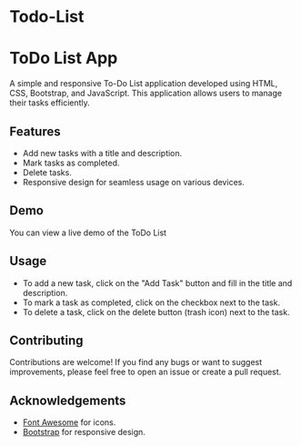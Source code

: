 ﻿# Todo-List

 # ToDo List App

A simple and responsive To-Do List application developed using HTML, CSS, Bootstrap, and JavaScript. This application allows users to manage their tasks efficiently.

## Features

- Add new tasks with a title and description.
- Mark tasks as completed.
- Delete tasks.
- Responsive design for seamless usage on various devices.

## Demo

You can view a live demo of the ToDo List 

## Usage

- To add a new task, click on the "Add Task" button and fill in the title and description.
- To mark a task as completed, click on the checkbox next to the task.
- To delete a task, click on the delete button (trash icon) next to the task.

## Contributing

Contributions are welcome! If you find any bugs or want to suggest improvements, please feel free to open an issue or create a pull request.

## Acknowledgements

- [Font Awesome](https://fontawesome.com/) for icons.
- [Bootstrap](https://getbootstrap.com/) for responsive design.


